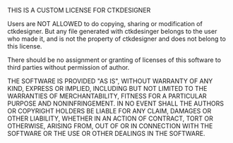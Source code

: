 THIS IS A CUSTOM LICENSE FOR CTKDESIGNER

Users are NOT ALLOWED to do copying, sharing or modification of ctkdesigner. 
But any file generated with ctkdesinger belongs to the user who made it, and is not the property of ctkdesigner and does not belong to this license.

There should be no assignment or granting of licenses of this software to third parties without permission of author.

THE SOFTWARE IS PROVIDED "AS IS", WITHOUT WARRANTY OF ANY KIND, EXPRESS OR
IMPLIED, INCLUDING BUT NOT LIMITED TO THE WARRANTIES OF MERCHANTABILITY,
FITNESS FOR A PARTICULAR PURPOSE AND NONINFRINGEMENT. IN NO EVENT SHALL THE
AUTHORS OR COPYRIGHT HOLDERS BE LIABLE FOR ANY CLAIM, DAMAGES OR OTHER
LIABILITY, WHETHER IN AN ACTION OF CONTRACT, TORT OR OTHERWISE, ARISING FROM,
OUT OF OR IN CONNECTION WITH THE SOFTWARE OR THE USE OR OTHER DEALINGS IN THE
SOFTWARE.
